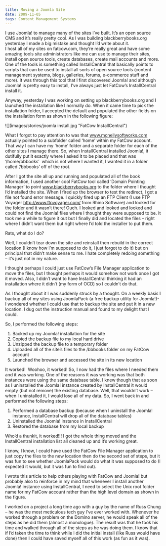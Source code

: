 ```yaml
---
title: Moving a Joomla Site
date: 2009-11-05
tags: Content Management Systems
---
```


I use Joomla! to manage many of the sites I’ve built. It’s an open source CMS and it’s really pretty cool. As I was building blackberrybooks.org yesterday I made a big mistake and thought I’d write about it.  
I host all of my sites on fatcow.com, they’re really great and have some amazing tools site administrators like me can use to manage their sites, install open source tools, create databases, create mail accounts and more. One of the tools is something called InstallCentral that basically points to scripts that can be used to install all sorts of open source tools (content management systems, blogs, galleries, forums, e-commerce stuff and more). It was through this tool that I first discovered Joomla! and although Joomla! is pretty easy to install, I’ve always just let FatCow’s InstallCentral install it.

Anyway, yesterday I was working on setting up blackberrybooks.org and I launched the installation like I normally do. When it came time to pick the installation folder, I accepted the default and populated the other fields on the installation form as shown in the following figure:

![](images/stories/joomla install.jpg "FatCow InstallCentral")

What I forgot to pay attention to was that www.mcnellysoftworks.com actually pointed to a subfolder called ‘home’ within my FatCow account. That way I can have my ‘home’ folder and a separate folder for each of the other sites I manage there. So, when InstallCentral installed Joomla!, it dutifully put it exactly where I asked it to be placed and that was ‘/home/bbbooks’  which is not where I wanted it, I wanted it in a folder called ‘/bbbooks’ off of the root.

After I got the site all up and running and populated all of the book information, I used another cool FatCow tool called ‘Domain Pointing Manager’ to point www.blackberrybooks.org to the folder where I thought I’d installed the site. When I fired up the browser to test the redirect, I got a file not found error message. I quickly fired up an FTP Client (I use FTP Voyager http://www.ftpvoyager.com/ from Rhino Software) and looked for the folder and it wasn’t there! Ouch. I looked and looked and looked and could not find the Joomla! files where I thought they were supposed to be. It took me a while to figure it out but I finally did and located the files – right where I didn’t want them but right where I’d told the installer to put them.

Rats, what do I do?

Well, I couldn’t tear down the site and reinstall then rebuild in the correct location (I know how I’m supposed to do it, I just forgot to do it) but on principal that didn’t make sense to me. I hate completely redoing something – it’s just not in my nature.

I thought perhaps I could just use FatCow’s File Manager application to move the files, but I thought perhaps it would somehow not work once I got it moved. Also, I didn’t want to have InstallCentral thinking it had an installation where it didn’t (my form of OCD) so I couldn’t do that.

As I thought about it I was suddenly struck by a thought. On a weekly basis I backup all of my sites using JoomlaPack (a free backup utility for Joomla!)- I wondered whether I could use that to backup the site and put it in a new location. I dug out the instruction manual and found to my delight that I could.

So, I performed the following steps:

1.  Backed up my Joomla! installation for the site
2.  Copied the backup file to my local hard drive
3.  Unzipped the backup file to a temporary folder
4.  Uploaded all of the site’s files to the /bbbooks folder on my FatCow account
5.  Launched the browser and accessed the site in its new location

  
It worked!  Woohoo, it worked! So, I now had the files where I needed them and it was working. One of the reasons it was working was that both instances were using the same database table. I knew though that as soon as I uninstalled the Joomla! instance created by InstallCentral it would empty (but not remove) the existing database. Well, that wouldn’t work – when I uninstalled it, I would lose all of my data. So, I went back in and performed the following steps:

1.  Performed a database backup (because when I uninstall the Joomla! instance, InstallCentral will drop all of the database tables)
2.  Uninstalled the Joomla! instance in InstallCentral
3.  Restored the database from my local backup

  
Who’d a thunkit, it worked!!! I got the whole thing moved and the InstallCentral installation list all cleaned up and it’s working great.

I know, I know, I could have used the FatCow File Manager application to just copy the files to the new location then do the second set of steps, but it was fun to see whether JoomlaPack would do what it was supposed to do (I expected it would, but it was fun to find out).

I wrote this article to help others playing with FatCow and Joomla! but probably also to reinforce in my mind that whenever I install another Joomla! instance using InstallCentral, I need to select the Unix root folder name for my FatCow account rather than the high level domain as shown in the figure.

I worked on a project a long time ago with a guy by the name of Russ Chung – he was the most meticulous tech guy I’ve ever worked with. Whenever he worked through a problem on the Domino server, he would speak all of the steps as he did them (almost a monologue). The result was that he took his time and walked through all of the steps as he was doing them. I know that if I’d taken the time to think while I did the initial install (like Russ would have done) then I could have saved myself all of this work (as fun as it was).